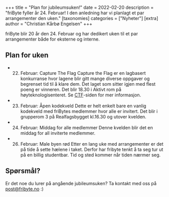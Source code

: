 +++
title = "Plan for jubileumsuken!"
date = 2022-02-20
description = "friByte fyller år 24. Februar! I den anledning har vi planlagt et par arrangementer den uken."
[taxonomies]
categories = ["Nyheter"]
[extra]
author = "Christian Kårbø Engelsen"
+++

friByte blir 20 år den 24. Februar og har dedikert uken til et par arrangementer både for eksterne og interne. 

## Plan for uken

 - 22. Februar: Capture The Flag
Capture the Flag er en lagbasert konkurranse hvor lagene blir gitt mange diverse oppgaver og begrenset tid til å klare dem. Det laget som sitter igjen med flest poeng er vinneren. Det blir 18.30 i Aktivt rom på høyteknologisenteret. Se [CTF](/ctf)-siden for mer informasjon.
 
 - 23. Februar: Åpen kodekveld
Dette er helt enkelt bare en vanlig kodekveld med friBytes medlemmer hvor alle er invitert. Det blir i grupperom 3 på Realfagsbygget kl.16.30 og utover kvelden.

 - 24. Februar: Middag for alle medlemmer
Denne kvelden blir det en middag for all inviterte medlemmer.

 - 26. Februar: Male byen rød
Etter en lang uke med arrangementer er det på tide å sette hælene i taket. Derfor har fribyte tenkt å ta seg tur ut på en billig studentbar. Tid og sted kommer når tiden nærmer seg.

## Spørsmål?

Er det noe du lurer på angående jubileumsuken? Ta kontakt med oss på post@fribyte.no :)
